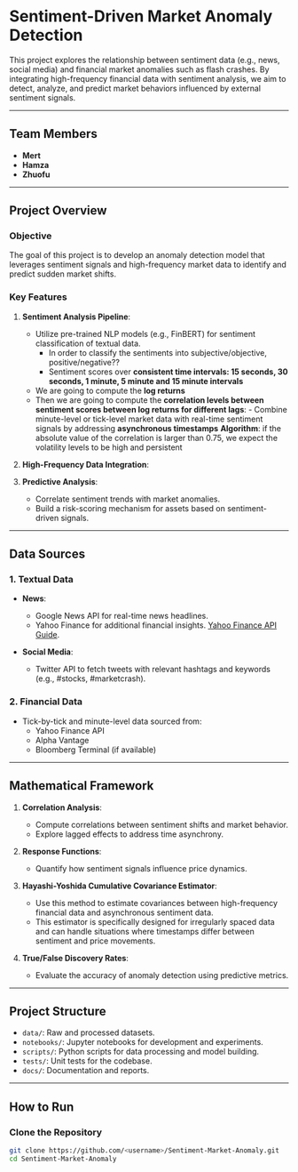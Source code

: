 # Sentiment-Driven Market Anomaly Detection  

This project explores the relationship between sentiment data (e.g., news, social media) and financial market anomalies such as flash crashes. By integrating high-frequency financial data with sentiment analysis, we aim to detect, analyze, and predict market behaviors influenced by external sentiment signals.  

---

## **Team Members**  
- **Mert**  
- **Hamza**  
- **Zhuofu**  

---

## **Project Overview**  
### **Objective**  
The goal of this project is to develop an anomaly detection model that leverages sentiment signals and high-frequency market data to identify and predict sudden market shifts.  

### **Key Features**  
1. **Sentiment Analysis Pipeline**:  
   - Utilize pre-trained NLP models (e.g., FinBERT) for sentiment classification of textual data.
      - In order to classify the sentiments into subjective/objective, positive/negative??
      - Sentiment scores over **consistent time intervals: 15 seconds, 30 seconds, 1 minute, 5 minute and 15           minute intervals**     
   - We are going to compute the **log returns**
   - Then we are going to compute the **correlation levels between sentiment scores between log returns for different lags**:
         - Combine minute-level or tick-level market data with real-time sentiment signals by addressing                      **asynchronous timestamps**
   **Algorithm**: if the absolute value of the correlation is larger than 0.75, we expect the volatility levels to be high and persistent 

2. **High-Frequency Data Integration**:  
  

3. **Predictive Analysis**:  
   - Correlate sentiment trends with market anomalies.  
   - Build a risk-scoring mechanism for assets based on sentiment-driven signals.  

---

## **Data Sources**  
### 1. **Textual Data**  
- **News**:  
  - Google News API for real-time news headlines.  
  - Yahoo Finance for additional financial insights. [Yahoo Finance API Guide](https://algotrading101.com/learn/yahoo-finance-api-guide/).  

- **Social Media**:  
  - Twitter API to fetch tweets with relevant hashtags and keywords (e.g., #stocks, #marketcrash).  

### 2. **Financial Data**  
- Tick-by-tick and minute-level data sourced from:  
  - Yahoo Finance API  
  - Alpha Vantage  
  - Bloomberg Terminal (if available)  

---

## **Mathematical Framework**  
1. **Correlation Analysis**:  
   - Compute correlations between sentiment shifts and market behavior.  
   - Explore lagged effects to address time asynchrony.  

2. **Response Functions**:  
   - Quantify how sentiment signals influence price dynamics.  

3. **Hayashi-Yoshida Cumulative Covariance Estimator**:  
   - Use this method to estimate covariances between high-frequency financial data and asynchronous sentiment data.  
   - This estimator is specifically designed for irregularly spaced data and can handle situations where timestamps differ between sentiment and price movements.

4. **True/False Discovery Rates**:  
   - Evaluate the accuracy of anomaly detection using predictive metrics.  

---

## **Project Structure**  
- `data/`: Raw and processed datasets.  
- `notebooks/`: Jupyter notebooks for development and experiments.  
- `scripts/`: Python scripts for data processing and model building.  
- `tests/`: Unit tests for the codebase.  
- `docs/`: Documentation and reports.  

---

## **How to Run**  

### **Clone the Repository**  
```bash  
git clone https://github.com/<username>/Sentiment-Market-Anomaly.git  
cd Sentiment-Market-Anomaly  
